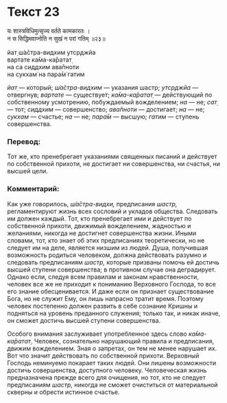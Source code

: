 # Текст 23

यः शास्त्रविधिमुत्सृज्य वर्तते कामकारतः ।  
न स सिद्धिमवाप्नोति न सुखं न परां गतिम् ॥२३॥

йат̣ ш́а̄стра-видхим утср̣джйа  
вартате ка̄ма-ка̄ратат̣  
на са сиддхим ава̄пноти  
на сукхам̇ на пара̄м̇ гатим

_йат̣_ — который; _ш́а̄стра-видхим_ — указания шастр; _утср̣джйа_ — отвергнув; _вартате_ — существует; _ка̄ма-ка̄ратат̣_ — действующий по собственному усмотрению, побуждаемый вожделением; _на_ — не; _сат̣_ — тот; _сиддхим_ — совершенство; _ава̄пноти_ — достигает; _на_ — не; _сукхам_ — счастье; _на_ — не; _пара̄м_ — высшую; _гатим_ — ступень совершенства.

### Перевод:

Тот же, кто пренебрегает указаниями священных писаний и действует по собственной прихоти, не достигает ни совершенства, ни счастья, ни высшей цели.

### Комментарий:

Как уже говорилось, _ш́а̄стра-видхи,_ предписания _шастр,_ регламентируют жизнь всех сословий и укладов общества. Следовать им должен каждый. Тот, кто пренебрегает ими и действует по собственной прихоти, движимый вожделением, жадностью и желаниями, никогда не достигнет совершенства жизни. Иными словами, тот, кто знает об этих предписаниях теоретически, но не следует им на деле, является низшим из людей. Душа, получившая возможность родиться человеком, должна действовать разумно и следовать предписаниям _шастр,_ которые призваны помочь ей достичь высшей ступени совершенства; в противном случае она деградирует. Однако если, следуя всем правилам и законам нравственности, человек все же не приходит к пониманию Верховного Господа, то все его знание обесценивается. И даже если он признает существование Бога, но не служит Ему, он лишь напрасно тратит время. Поэтому человек постепенно должен развить в себе сознание Кришны и подняться на уровень преданного служения; только так, и никак иначе, он сможет достичь высшей ступени совершенства.

Особого внимания заслуживает употребленное здесь слово _ка̄ма- ка̄ратат̣_. Человек, сознательно нарушающий правила и предписания, движим вожделением. Зная о запретах, он тем не менее нарушает их. Вот что значит действовать по собственной прихоти. Верховный Господь неминуемо покарает таких людей. Они лишены возможности достичь совершенства, доступного человеку. Человеческая жизнь предназначена прежде всего для очищения, но тот, кто не следует предписаниям _шастр,_ никогда не сможет очиститься от материальной скверны и обрести истинное счастье.